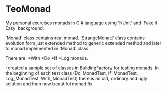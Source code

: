 # TeoMonad
My personal exercises monads in C # language using 'NUnit' and 'Fake It Easy' background.

'Monad' class contains real monad. 'StrangeMonad' class contains evolution form just extended method to generic extended method and later to monad implemented in 'Monad' class.

There are:
*With
*Do
*If
*Log
monads.

I created a sample set of classes in BuildingFactory for testing monads. In the beginning of each test class (Do_MonadTest, If_MonadTest, Log_MonadTest, With_MonadTest) there is an old, ordinary and ugly solution and then new beautiful monad fix.
